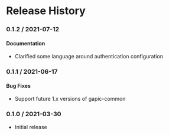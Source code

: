 # Release History

### 0.1.2 / 2021-07-12

#### Documentation

* Clarified some language around authentication configuration

### 0.1.1 / 2021-06-17

#### Bug Fixes

* Support future 1.x versions of gapic-common

### 0.1.0 / 2021-03-30

* Initial release
